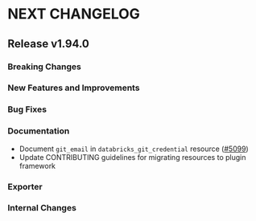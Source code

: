 # NEXT CHANGELOG

## Release v1.94.0

### Breaking Changes

### New Features and Improvements

### Bug Fixes

### Documentation

* Document `git_email` in `databricks_git_credential` resource ([#5099](https://github.com/databricks/terraform-provider-databricks/pull/5099))
* Update CONTRIBUTING guidelines for migrating resources to plugin framework

### Exporter

### Internal Changes
